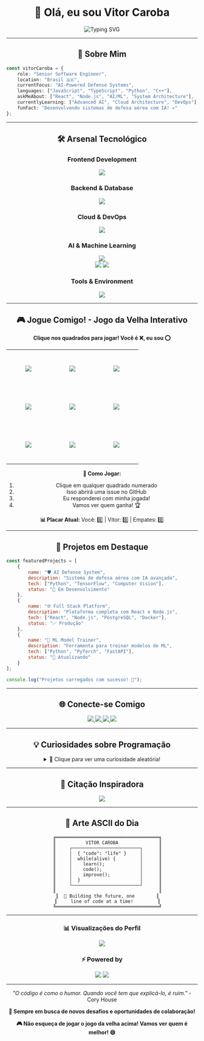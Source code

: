 <div align="center">
  
# 👋 Olá, eu sou Vitor Caroba

<img src="https://readme-typing-svg.herokuapp.com?font=Fira+Code&size=22&duration=3000&pause=1000&color=00D9FF&center=true&vCenter=true&width=600&lines=Software+Engineer+%26+Full+Stack+Developer;AI+%26+Machine+Learning+Enthusiast;Building+the+Future+with+Code" alt="Typing SVG" />

</div>

---

<div align="center">
  
## 🚀 Sobre Mim

</div>

```typescript
const vitorCaroba = {
    role: "Senior Software Engineer",
    location: "Brasil 🇧🇷",
    currentFocus: "AI-Powered Defense Systems",
    languages: ["JavaScript", "TypeScript", "Python", "C++"],
    askMeAbout: ["React", "Node.js", "AI/ML", "System Architecture"],
    currentlyLearning: ["Advanced AI", "Cloud Architecture", "DevOps"],
    funFact: "Desenvolvendo sistemas de defesa aérea com IA! ✈️"
};
```

---

<div align="center">

## 🛠️ Arsenal Tecnológico

### Frontend Development
<img src="https://skillicons.dev/icons?i=react,nextjs,typescript,javascript,html,css,tailwind,vue,sass" />

### Backend & Database
<img src="https://skillicons.dev/icons?i=nodejs,python,express,fastapi,postgresql,mongodb,redis,mysql" />

### Cloud & DevOps
<img src="https://skillicons.dev/icons?i=aws,docker,kubernetes,vercel,netlify,github,git" />

### AI & Machine Learning
<img src="https://skillicons.dev/icons?i=tensorflow,pytorch,opencv" />
<br/>
<img src="https://img.shields.io/badge/OpenAI-412991?style=for-the-badge&logo=openai&logoColor=white" />
<img src="https://img.shields.io/badge/Hugging%20Face-FFD21E?style=for-the-badge&logo=huggingface&logoColor=black" />

### Tools & Environment
<img src="https://skillicons.dev/icons?i=vscode,figma,postman,linux,windows" />

</div>

---

<div align="center">

## 🎮 Jogue Comigo! - Jogo da Velha Interativo

**Clique nos quadrados para jogar! Você é ❌, eu sou ⭕**

<table>
<tr>
<td align="center" width="100" height="100">
<a href="https://github.com/carobasjp/carobasjp/issues/new?title=Jogada&body=Posição: 1">
<img src="https://via.placeholder.com/80x80/0D1117/58A6FF?text=1" />
</a>
</td>
<td align="center" width="100" height="100">
<a href="https://github.com/carobasjp/carobasjp/issues/new?title=Jogada&body=Posição: 2">
<img src="https://via.placeholder.com/80x80/0D1117/58A6FF?text=2" />
</a>
</td>
<td align="center" width="100" height="100">
<a href="https://github.com/carobasjp/carobasjp/issues/new?title=Jogada&body=Posição: 3">
<img src="https://via.placeholder.com/80x80/0D1117/58A6FF?text=3" />
</a>
</td>
</tr>
<tr>
<td align="center" width="100" height="100">
<a href="https://github.com/carobasjp/carobasjp/issues/new?title=Jogada&body=Posição: 4">
<img src="https://via.placeholder.com/80x80/0D1117/58A6FF?text=4" />
</a>
</td>
<td align="center" width="100" height="100">
<a href="https://github.com/carobasjp/carobasjp/issues/new?title=Jogada&body=Posição: 5">
<img src="https://via.placeholder.com/80x80/0D1117/58A6FF?text=5" />
</a>
</td>
<td align="center" width="100" height="100">
<a href="https://github.com/carobasjp/carobasjp/issues/new?title=Jogada&body=Posição: 6">
<img src="https://via.placeholder.com/80x80/0D1117/58A6FF?text=6" />
</a>
</td>
</tr>
<tr>
<td align="center" width="100" height="100">
<a href="https://github.com/carobasjp/carobasjp/issues/new?title=Jogada&body=Posição: 7">
<img src="https://via.placeholder.com/80x80/0D1117/58A6FF?text=7" />
</a>
</td>
<td align="center" width="100" height="100">
<a href="https://github.com/carobasjp/carobasjp/issues/new?title=Jogada&body=Posição: 8">
<img src="https://via.placeholder.com/80x80/0D1117/58A6FF?text=8" />
</a>
</td>
<td align="center" width="100" height="100">
<a href="https://github.com/carobasjp/carobasjp/issues/new?title=Jogada&body=Posição: 9">
<img src="https://via.placeholder.com/80x80/0D1117/58A6FF?text=9" />
</a>
</td>
</tr>
</table>

**🎯 Como Jogar:**
1. Clique em qualquer quadrado numerado
2. Isso abrirá uma issue no GitHub
3. Eu responderei com minha jogada!
4. Vamos ver quem ganha! 🏆

**📊 Placar Atual:** Você: 0️⃣ | Vitor: 0️⃣ | Empates: 0️⃣

</div>

---

<div align="center">

## 🎯 Projetos em Destaque

</div>

```javascript
const featuredProjects = [
    {
        name: "🛡️ AI Defense System",
        description: "Sistema de defesa aérea com IA avançada",
        tech: ["Python", "TensorFlow", "Computer Vision"],
        status: "🚧 Em Desenvolvimento"
    },
    {
        name: "🌐 Full Stack Platform",
        description: "Plataforma completa com React e Node.js",
        tech: ["React", "Node.js", "PostgreSQL", "Docker"],
        status: "✅ Produção"
    },
    {
        name: "🤖 ML Model Trainer",
        description: "Ferramenta para treinar modelos de ML",
        tech: ["Python", "PyTorch", "FastAPI"],
        status: "🔄 Atualizando"
    }
];

console.log("Projetos carregados com sucesso! 🚀");
```

---

<div align="center">

## 🌐 Conecte-se Comigo

<a href="https://linkedin.com/in/vitorcaroba">
  <img src="https://img.shields.io/badge/LinkedIn-0077B5?style=for-the-badge&logo=linkedin&logoColor=white" />
</a>
<a href="https://twitter.com/@caroba_vitor">
  <img src="https://img.shields.io/badge/Twitter-1DA1F2?style=for-the-badge&logo=twitter&logoColor=white" />
</a>
<a href="https://instagram.com/vitorcaroba1">
  <img src="https://img.shields.io/badge/Instagram-E4405F?style=for-the-badge&logo=instagram&logoColor=white" />
</a>
<a href="https://discord.gg/Caroba_01#6990">
  <img src="https://img.shields.io/badge/Discord-7289DA?style=for-the-badge&logo=discord&logoColor=white" />
</a>

</div>

---

<div align="center">

## 💡 Curiosidades sobre Programação

<details>
<summary>🧠 Clique para ver uma curiosidade aleatória!</summary>

<br>

**💭 Você sabia?**

O primeiro "bug" de computador foi literalmente um inseto! Em 1947, Grace Hopper encontrou uma mariposa presa em um relé do computador Harvard Mark II. Ela colou o inseto no livro de registros com a nota: "First actual case of bug being found" (Primeiro caso real de bug sendo encontrado).

**🔍 Fato Técnico:**
- O JavaScript foi criado em apenas 10 dias por Brendan Eich em 1995
- Python foi nomeado em homenagem ao grupo de comédia "Monty Python"
- O primeiro código "Hello, World!" apareceu em 1972 no livro "The C Programming Language"

</details>

</div>

---

<div align="center">

## 💭 Citação Inspiradora

<img src="https://quotes-github-readme.vercel.app/api?type=horizontal&theme=tokyonight&border=true" />

</div>

---

<div align="center">

## 🎨 Arte ASCII do Dia

```
    ╔══════════════════════════════════════╗
    ║           VITOR CAROBA               ║
    ║     ┌─────────────────────────┐      ║
    ║     │  { "code": "life" }     │      ║
    ║     │  while(alive) {         │      ║
    ║     │    learn();             │      ║
    ║     │    code();              │      ║
    ║     │    improve();           │      ║
    ║     │  }                      │      ║
    ║     └─────────────────────────┘      ║
    ║                                      ║
    ║  🚀 Building the future, one        ║
    ║     line of code at a time!         ║
    ╚══════════════════════════════════════╝
```

</div>

---

<div align="center">

### 📊 Visualizações do Perfil
<img src="https://komarev.com/ghpvc/?username=carobasjp&style=for-the-badge&color=0e75b6" />

### ⚡ Powered by
<img src="https://img.shields.io/badge/Made%20with-❤️-red?style=for-the-badge" />
<img src="https://img.shields.io/badge/Powered%20by-Coffee-brown?style=for-the-badge&logo=coffee" />

</div>

---

<div align="center">
  
*"O código é como o humor. Quando você tem que explicá-lo, é ruim."* - Cory House

**🚀 Sempre em busca de novos desafios e oportunidades de colaboração!**

**🎮 Não esqueça de jogar o jogo da velha acima! Vamos ver quem é melhor! 😄**

</div>
